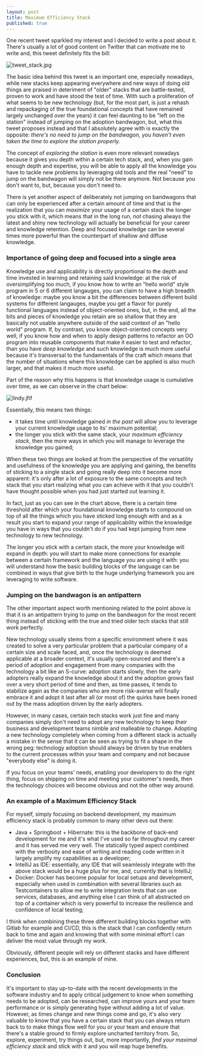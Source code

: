 ```yaml
---
layout: post
title: Maximum Efficiency Stack
published: true
---
```


One recent tweet sparkled my interest and I decided to write a post about it. There's usually a lot of good content on Twitter that can motivate me to write and, this tweet definitely fits the bill:

 ![tweet_stack.jpg]({{site.baseurl}}/images/tweet_stack.jpg)

The basic idea behind this tweet is an important one, especially nowadays, while new stacks keep appearing everywhere and new ways of doing old things are praised in deteriment of "older" stacks that are battle-tested, proven to work and have stood the test of time. With such a proliferation of what seems to be new technology (but, for the most part, is just a rehash and repackaging of the true foundational concepts that have remained largely unchanged over the years) it can feel daunting to be "left on the station" instead of jumping on the adoption bandwagon, but, what this tweet proposes instead and that I absolutely agree with is exactly the opposite: _there's no need to jump on the bandwagon, you haven't even taken the time to explore the station properly._

The concept of _exploring the station_ is even more relevant nowadays because it gives you depth within a certain tech stack, and, when you gain enough depth and expertise, you will be able to apply all the knowledge you have to tackle new problems by leveraging old tools and the real "need" to jump on the bandwagon will simply not be there anymore. Not because you don't want to, but, because you don't need to.

There is yet another aspect of deliberately not jumping on bandwagons that can only be experienced after a certain amount of time and that is the realization that you can _maximize_ your usage of a certain stack the longer you stick with it, which means that in the long run, _not_ chasing always the latest and shiny new technology will actually be beneficial for your career and knowledge retention. Deep and focused knowledge can be several times more powerful than the counterpart of shallow and diffuse knowledge.

### Importance of going deep and focused into a single area

Knowledge use and applicability is directly proportional to the depth and time invested in learning and retaining said knowledge: at the risk of oversimplifying too much, if you know how to write an "hello world" style program in 5 or 6 different langauges, you can claim to have a high breadth of knowledge: maybe you know a bit the differences between different build systems for different langauges, maybe you get a flavor for purely functional languages instead of object-oriented ones, but, in the end, all the bits and pieces of knowledge you retain are so shallow that they are basically not usable anywhere outside of the said context of an "hello world" program. If, by contrast, you know object-oriented concepts very well, if you know how and when to apply design patterns to refactor an OO program into reusable components that make it easier to test and refactor, than you have _deep knowledge_ and such knowledge is much more useful because it's transversal to the fundamentals of the craft which means that the number of situations where this knowledge can be applied is also much larger, and that makes it much more useful.

Part of the reason why this happens is that knowledge usage is cumulative over time, as we can observe in the chart below:

 ![lindy.jfif]({{site.baseurl}}/images/lindy.jfif)

Essentially, this means two things:

- it takes time until knowledge gained _in the past_ will allow you to leverage your current knowledge usage to its' maximum potential;
- the longer you stick with the same stack, your _maximum efficiency stack_, then the more ways in which you will manage to leverage the knowledge you gained;

When these two things are looked at from the perspective of the versatility and usefulness of the knowledge you are applying and gaining, the benefits of sticking to a single stack and going really deep into it become more apparent: it's only after a lot of exposure to the same concepts and tech stack that you start realizing what you can achieve with it that you couldn't have thought possible when you had just started out learning it. 

In fact, just as you can see in the chart above, there is a certain time threshold after which your foundational knowledge starts to compound on top of all the things which you have sticked long enough with and as a result you start to expand your range of applicability within the knowledge you have in ways that you couldn't do if you had kept jumping from new technology to new technology.

The longer you stick with a certain stack, the more your knowledge will expand in depth: you will start to make more connections for example between a certain framework and the language you are using it with: you will understand how the basic building blocks of the language can be combined in ways that give birth to the huge underlying framework you are leveraging to write software.

### Jumping on the bandwagon is an antipattern 

The other important aspect worth mentioning related to the point above is that it is an antipattern trying to jump on the bandwagon for the most recent thing instead of sticking with the true and tried older tech stacks that still work perfectly. 

New technology usually stems from a specific environment where it was created to solve a very particular problem that a particular company of a certain size and scale faced, and, once the technology is deemed applicable at a broader context, it's usually open-sourced and there's a period of adoption and engagement from many companies with the technology a bit like an S-curve: adoption starts slowly, then the early adopters really expand the knowledge about it and the adoption grows fast over a very short period of time and then, as time passes, it tends to stabilize again as the companies who are more risk-averse will finally embrace it and adopt it last after all (or most of) the quirks have been ironed out by the mass adoption driven by the early adopters.

However, in many cases, certain tech stacks work just fine and many companies simply don't need to adopt any new technology to keep their business and development teams nimble and malleable to change. Adopting a new technology completely when coming from a different stack is actually a mistake in the sense that it can be seen as trying to fit a shape in the wrong peg: technology adoption should always be driven by true enablers to the current processes within your team and company and not because "everybody else" is doing it.

If you focus on your teams' needs, enabling your developers to do the right thing, focus on shipping on time and meeting your customer's needs, then the technology choices will become obvious and not the other way around.

### An example of a Maximum Efficiency Stack

For myself, simply focusing on backend development, my maximum efficiency stack is probably common to many other devs out there:

- Java + Springboot + Hibernate: this is the backbone of back-end development for me and it's what I've used so far throughout my career and it has served me very well. The statically typed aspect combined with the verbosity and ease of writing and reading code written in it largely amplify my capabilities as a developer;
- IntelliJ as IDE: essentially, any IDE that will seamlessly integrate with the above stack would be a huge plus for me, and, currently that is IntelliJ;
- Docker: Docker has become popular for local setups and development, especially when used in combination with several libraries such as Testcontainers to allow me to write integration tests that can use services, databases, and anything else I can think of all abstracted on top of a container which is very powerful to increase the resilience and confidence of local testing;

I think when combining these three different building blocks together with Gitlab for example and CI/CD, this is the stack that I can confidently return back to time and again and knowing that with some minimal effort I can deliver the most value through my work.

Obviously, different people will rely on different stacks and have different experiences, but, this is an example of mine.

### Conclusion

It's important to stay up-to-date with the recent developments in the software industry and to apply critical judgement to know when something needs to be adopted, can be researched, can improve yours and your team performance or is simply generating hype without adding a lot of value. However, as times change and new things come and go, it's also very valuable to know that you have a certain stack that you can always return back to to make things flow well for you or your team and ensure that there's a stable ground to firmly explore uncharted territory from. So, explore, experiment, try things out, but, more importantly, _find your maximal efficiency stack_ and stick with it and you will reap huge benefits.
